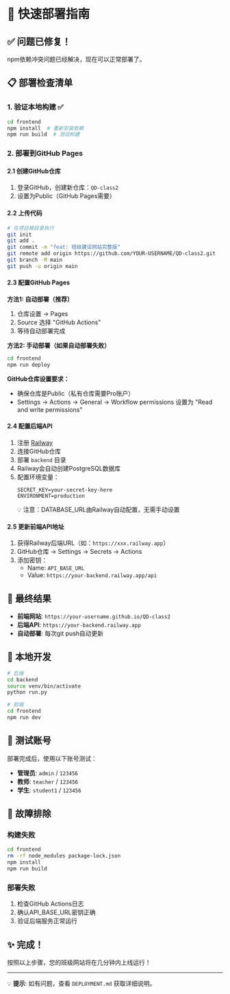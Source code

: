 # 🚀 快速部署指南

## ✅ 问题已修复！

npm依赖冲突问题已经解决，现在可以正常部署了。

## 📋 部署检查清单

### 1. 验证本地构建 ✅
```bash
cd frontend
npm install  # 重新安装依赖
npm run build  # 测试构建
```

### 2. 部署到GitHub Pages

#### 2.1 创建GitHub仓库
1. 登录GitHub，创建新仓库：`QD-class2`
2. 设置为Public（GitHub Pages需要）

#### 2.2 上传代码
```bash
# 在项目根目录执行
git init
git add .
git commit -m "feat: 班级建设网站完整版"
git remote add origin https://github.com/YOUR-USERNAME/QD-class2.git
git branch -M main
git push -u origin main
```

#### 2.3 配置GitHub Pages

**方法1: 自动部署（推荐）**
1. 仓库设置 → Pages
2. Source 选择 "GitHub Actions"
3. 等待自动部署完成

**方法2: 手动部署（如果自动部署失败）**
```bash
cd frontend
npm run deploy
```

**GitHub仓库设置要求：**
- 确保仓库是Public（私有仓库需要Pro账户）
- Settings → Actions → General → Workflow permissions 设置为 "Read and write permissions"

#### 2.4 配置后端API
1. 注册 [Railway](https://railway.app)
2. 连接GitHub仓库
3. 部署 `backend` 目录
4. Railway会自动创建PostgreSQL数据库
5. 配置环境变量：
   ```
   SECRET_KEY=your-secret-key-here
   ENVIRONMENT=production
   ```
   💡 注意：DATABASE_URL由Railway自动配置，无需手动设置

#### 2.5 更新前端API地址
1. 获得Railway后端URL（如：`https://xxx.railway.app`）
2. GitHub仓库 → Settings → Secrets → Actions
3. 添加密钥：
   - Name: `API_BASE_URL`
   - Value: `https://your-backend.railway.app/api`

## 🎯 最终结果

- **前端网站**: `https://your-username.github.io/QD-class2`
- **后端API**: `https://your-backend.railway.app`
- **自动部署**: 每次git push自动更新

## 🔧 本地开发

```bash
# 后端
cd backend
source venv/bin/activate
python run.py

# 前端  
cd frontend
npm run dev
```

## 📝 测试账号

部署完成后，使用以下账号测试：

- **管理员**: `admin` / `123456`
- **教师**: `teacher` / `123456`  
- **学生**: `student1` / `123456`

## 🚨 故障排除

### 构建失败
```bash
cd frontend
rm -rf node_modules package-lock.json
npm install
npm run build
```

### 部署失败
1. 检查GitHub Actions日志
2. 确认API_BASE_URL密钥正确
3. 验证后端服务正常运行

## ✨ 完成！

按照以上步骤，您的班级网站将在几分钟内上线运行！

---

💡 **提示**: 如有问题，查看 `DEPLOYMENT.md` 获取详细说明。
